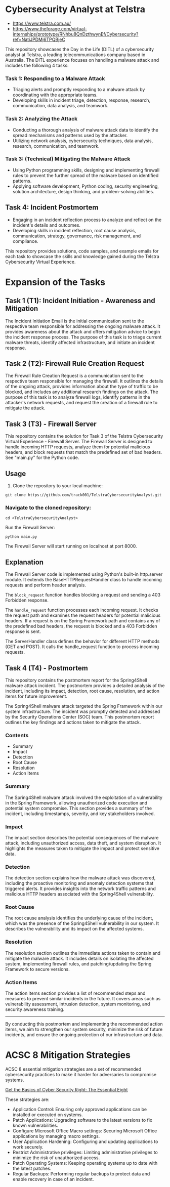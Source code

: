 # Cybersecurity Analyst at Telstra
- https://www.telstra.com.au/
- https://www.theforage.com/virtual-internships/prototype/RNhbu8QnDzthwynEf/Cybersecurity?ref=NatiJPDMj6TPQBjeC

This repository showcases the Day in the Life (DITL) of a cybersecurity analyst at Telstra, a leading telecommunications company based in Australia. The DITL experience focuses on handling a malware attack and includes the following 4 tasks:

### Task 1: Responding to a Malware Attack

- Triaging alerts and promptly responding to a malware attack by coordinating with the appropriate teams.
- Developing skills in incident triage, detection, response, research, communication, data analysis, and teamwork.

### Task 2: Analyzing the Attack

- Conducting a thorough analysis of malware attack data to identify the spread mechanisms and patterns used by the attacker.
- Utilizing network analysis, cybersecurity techniques, data analysis, research, communication, and teamwork.
### Task 3: (Technical) Mitigating the Malware Attack

- Using Python programming skills, designing and implementing firewall rules to prevent the further spread of the malware based on identified patterns.
- Applying software development, Python coding, security engineering, solution architecture, design thinking, and problem-solving abilities.

## Task 4: Incident Postmortem

- Engaging in an incident reflection process to analyze and reflect on the incident's details and outcomes.
- Developing skills in incident reflection, root cause analysis, communication, strategy, governance, risk management, and compliance.

This repository provides solutions, code samples, and example emails for each task to showcase the skills and knowledge gained during the Telstra Cybersecurity Virtual Experience.

# Expansion of the Tasks

## Task 1 (T1): Incident Initiation - Awareness and Mitigation

The Incident Initiation Email is the initial communication sent to the respective team responsible for addressing the ongoing malware attack. It provides awareness about the attack and offers mitigation advice to begin the incident response process. The purpose of this task is to triage current malware threats, identify affected infrastructure, and initiate an incident response.

## Task 2 (T2): Firewall Rule Creation Request

The Firewall Rule Creation Request is a communication sent to the respective team responsible for managing the firewall. It outlines the details of the ongoing attack, provides information about the type of traffic to be blocked, and includes any additional research findings on the attack. The purpose of this task is to analyze firewall logs, identify patterns in the attacker's network requests, and request the creation of a firewall rule to mitigate the attack.

## Task 3 (T3) - Firewall Server

This repository contains the solution for Task 3 of the Telstra Cybersecurity Virtual Experience - Firewall Server. The Firewall Server is designed to handle incoming HTTP requests, analyze them for potential malicious headers, and block requests that match the predefined set of bad headers. See "main.py" for the Python code.

## Usage

1. Clone the repository to your local machine:

```shell
git clone https://github.com/track001/TelstraCybersecurityAnalyst.git
```

### Navigate to the cloned repository:
```shell
cd <TelstraCybersecurityAnalyst>
```
Run the Firewall Server:
```shell
python main.py
```
The Firewall Server will start running on localhost at port 8000.

## Explanation
The Firewall Server code is implemented using Python's built-in http.server module. It extends the BaseHTTPRequestHandler class to handle incoming requests and perform header analysis.

The `block_request` function handles blocking a request and sending a 403 Forbidden response.

The `handle_request` function processes each incoming request. It checks the request path and examines the request headers for potential malicious headers. If a request is on the Spring Framework path and contains any of the predefined bad headers, the request is blocked and a 403 Forbidden response is sent.

The ServerHandler class defines the behavior for different HTTP methods (GET and POST). It calls the handle_request function to process incoming requests.

## Task 4 (T4) - Postmortem
This repository contains the postmortem report for the Spring4Shell malware attack incident. The postmortem provides a detailed analysis of the incident, including its impact, detection, root cause, resolution, and action items for future improvement.

The Spring4Shell malware attack targeted the Spring Framework within our system infrastructure. The incident was promptly detected and addressed by the Security Operations Center (SOC) team. This postmortem report outlines the key findings and actions taken to mitigate the attack.

### Contents
- Summary
- Impact
- Detection
- Root Cause
- Resolution
- Action Items

### Summary
The Spring4Shell malware attack involved the exploitation of a vulnerability in the Spring Framework, allowing unauthorized code execution and potential system compromise. This section provides a summary of the incident, including timestamps, severity, and key stakeholders involved.

### Impact
The impact section describes the potential consequences of the malware attack, including unauthorized access, data theft, and system disruption. It highlights the measures taken to mitigate the impact and protect sensitive data.

### Detection
The detection section explains how the malware attack was discovered, including the proactive monitoring and anomaly detection systems that triggered alerts. It provides insights into the network traffic patterns and malicious HTTP headers associated with the Spring4Shell vulnerability.

### Root Cause
The root cause analysis identifies the underlying cause of the incident, which was the presence of the Spring4Shell vulnerability in our system. It describes the vulnerability and its impact on the affected systems.

### Resolution
The resolution section outlines the immediate actions taken to contain and mitigate the malware attack. It includes details on isolating the affected system, implementing firewall rules, and patching/updating the Spring Framework to secure versions.

### Action Items
The action items section provides a list of recommended steps and measures to prevent similar incidents in the future. It covers areas such as vulnerability assessment, intrusion detection, system monitoring, and security awareness training.

---

By conducting this postmortem and implementing the recommended action items, we aim to strengthen our system security, minimize the risk of future incidents, and ensure the ongoing protection of our infrastructure and data.

# ACSC 8 Mitigation Strategies 
ACSC 8 essential mitigation strategies are a set of recommended cybersecurity practices to make it harder for adversaries to compromise systems. 

[Get the Basics of Cyber Security Right: The Essential Eight](https://www.telstra.com.au/smarter-business/cyber-security-and-safety/how-to-get-the-basics-of-cyber-security-right)


These strategies are:

- Application Control: Ensuring only approved applications can be installed or executed on systems.
- Patch Applications: Upgrading software to the latest versions to fix known vulnerabilities.
- Configure Microsoft Office Macro settings: Securing Microsoft Office applications by managing macro settings.
- User Application Hardening: Configuring and updating applications to work securely.
- Restrict Administrative privileges: Limiting administrative privileges to minimize the risk of unauthorized access.
- Patch Operating Systems: Keeping operating systems up to date with the latest patches.
- Regular Backups: Performing regular backups to protect data and enable recovery in case of an incident.
